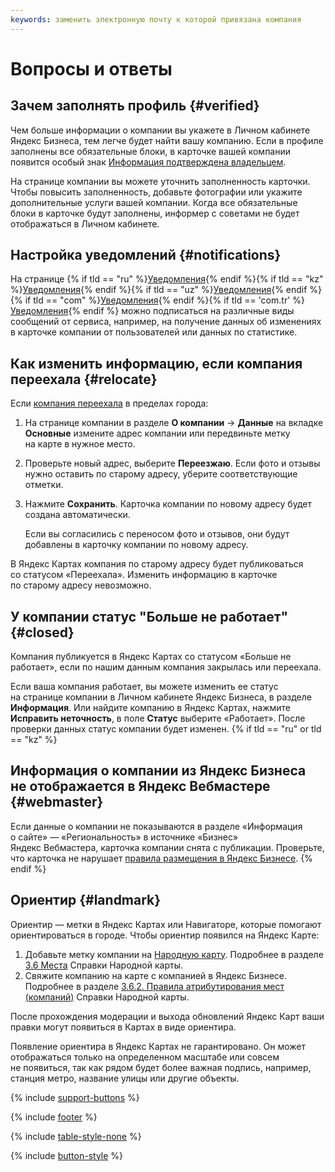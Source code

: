 ```yaml
---
keywords: заменить электронную почту к которой привязана компания
---
```


# Вопросы и ответы

## Зачем заполнять профиль {#verified}

Чем больше информации о компании вы укажете в Личном кабинете Яндекс Бизнеса, тем легче будет найти вашу компанию. Если в профиле заполнены все обязательные блоки, в карточке вашей компании появится особый знак [Информация подтверждена владельцем](verified-owner.md).

На странице компании вы можете уточнить заполненность карточки. Чтобы повысить заполненность, добавьте фотографии или укажите дополнительные услуги вашей компании. Когда все обязательные блоки в карточке будут заполнены, информер с советами не будет отображаться в Личном кабинете.

## Настройка уведомлений {#notifications}

На странице {% if tld == "ru" %}[Уведомления](https://www.yandex.ru/sprav/notifications){% endif %}{% if tld == "kz" %}[Уведомления](https://www.yandex.kz/sprav/notifications){% endif %}{% if tld == "uz" %}[Уведомления](https://www.yandex.uz/sprav/notifications){% endif %}{% if tld == "com" %}[Уведомления](https://www.yandex.com/sprav/notifications){% endif %}{% if tld == 'com.tr' %}[Уведомления](https://www.yandex.com.tr/sprav/notifications){% endif %} можно подписаться на различные виды сообщений от сервиса, например, на получение данных об изменениях в карточке компании от пользователей или данных по статистике.

## Как изменить информацию, если компания переехала {#relocate}

Если [компания переехала](data.md#change-address) в пределах города:

1. На странице компании в разделе **О компании**&nbsp;→ **Данные** на вкладке **Основные** измените адрес компании или передвиньте метку на карте в нужное место.
    
1. Проверьте новый адрес, выберите **Переезжаю**. Если фото и отзывы нужно оставить по старому адресу, уберите соответствующие отметки.
    
1. Нажмите **Сохранить**. Карточка компании по новому адресу будет создана автоматически.
    
    Если вы согласились с переносом фото и отзывов, они будут добавлены в карточку компании по новому адресу.
    

В Яндекс Картах компания по старому адресу будет публиковаться со статусом «Переехала». Изменить информацию в карточке по старому адресу невозможно.

## У компании статус "Больше не работает" {#closed}

Компания публикуется в Яндекс Картах со статусом «Больше не работает», если по нашим данным компания закрылась или переехала.

Если ваша компания работает, вы можете изменить ее статус на странице компании в Личном кабинете Яндекс Бизнеса, в разделе **Информация**. Или найдите компанию в Яндекс Картах, нажмите **Исправить неточность**, в поле **Статус** выберите «Работает». После проверки данных статус компании будет изменен.
{% if tld == "ru" or tld == "kz" %}
## Информация о компании из Яндекс Бизнеса не отображается в Яндекс Вебмастере {#webmaster}

Если данные о компании не показываются в разделе «Информация о сайте» — «Региональность» в источнике «Бизнес» Яндекс Вебмастера, карточка компании снята с публикации. Проверьте, что карточка не нарушает [правила размещения в Яндекс Бизнесе](../add-company/info-terms.md).
{% endif %}
## Ориентир  {#landmark}

Ориентир — метки в Яндекс Картах или Навигаторе, которые помогают ориентироваться в городе. Чтобы ориентир появился на Яндекс Карте:

1. Добавьте метку компании на [Народную карту](https://n.maps.yandex.ru/). Подробнее в разделе [3.6 Места](https://yandex.ru/support/nmaps/cat_organizations.html#cat_organizations) Справки Народной карты.
1. Свяжите компанию на карте с компанией в Яндекс Бизнесе. Подробнее в разделе [3.6.2. Правила атрибутирования мест (компаний)](https://yandex.ru/support/nmaps/cat_organizations_rul2.html#cat_organizations_rul2__3.6.2.2.1) Справки Народной карты.

После прохождения модерации и выхода обновлений Яндекс Карт ваши правки могут появиться в Картах в виде ориентира.

Появление ориентира в Яндекс Картах не гарантировано. Он может отображаться только на определенном масштабе или совсем не появиться, так как рядом будет более важная подпись, например, станция метро, название улицы или другие объекты.


{% include [support-buttons](../_includes/support-buttons-table.md) %}

{% include [footer](../_includes/footer.md) %}

{% include [table-style-none](../_includes/table-style-none.md) %}

{% include [button-style](../_includes/yellow-button-styles.md) %}
